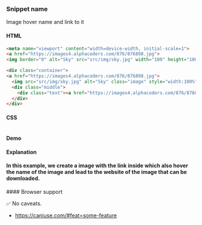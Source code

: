 ### Snippet name

Image hover name and link to it

#### HTML

```html
<meta name="viewport" content="width=device-width, initial-scale=1">
<a href="https://images4.alphacoders.com/876/876898.jpg">
<img border="0" alt="Sky" src="src/img/sky.jpg" width="100" height="100" class="image">

<div class="container">
<a href="https://images4.alphacoders.com/876/876898.jpg">
  <img src="src/img/sky.jpg" alt="Sky" class="image" style="width:100%">
  <div class="middle">
    <div class="text"><a href="https://images4.alphacoders.com/876/876898.jpg">Sky</div>
  </div>
</div>
```

#### CSS

```css

```

#### Demo

<!-- You must create a `snippet-demo` parent block and use it as a namespace with BEM syntax. -->

<div class="snippet-demo">
  <some-element class="snippet-demo__snippet-name"></some-element>
</div>

<!-- Add your style rules here. -->

<style>
.container {
    position: relative;
    width: 50%;
}

.image {
  opacity: 1;
  display: block;
  width: 100%;
  height: auto;
  transition: .5s ease;
  backface-visibility: hidden;
}

.middle {
  transition: .5s ease;
  opacity: 0;
  position: absolute;
  top: 50%;
  left: 50%;
  transform: translate(-50%, -50%);
  -ms-transform: translate(-50%, -50%);
  text-align: center;
}

.container:hover .image {
  opacity: 0.3;
}

.container:hover .middle {
  opacity: 1;
}

.text {
  background-color: #4CAF50;
  color: white;
  font-size: 16px;
  padding: 16px 32px;
}
</style>

#### Explanation

<!-- Use a step-by-step (ordered) list if possible. Keep it concise. -->
<h4>In this example, we create a image with the link inside which also hover the name of the image and lead to the website of the image that can be downloaded.</h4>
#### Browser support

<!-- Use the checkmark or the warning emoji, see the existing snippets. -->

<span class="snippet__support-note">✅ No caveats.</span>

<!-- Whenever possible, link a `caniuse` feature which allows the browser support percentage to be displayed.
If no link is provided, it defaults to 99+%. -->

* https://caniuse.com/#feat=some-feature

<!-- tags: (separate each by a comma) -->
